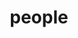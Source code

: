 ---
layout: people
title: people
people:
  - name: Kate Mills
    image: Kate.jpg
    email: klmills@uoregon.edu
    body: Kate (she/her) is the PI of the Developing Brains in Context Lab. She is a first generation student from Louisville KY and received her PhD from University College London in 2015. [CV](/assets/papers/KathrynLMills_CV.pdf)
  - name: Lucy Whitmore
    image: Lucy.png
    email: lwhitmor@uoregon.edu
    body: Lucy Whitmore is the lab manager of the Developing Brains in Context Lab. She recently graduated from UC Berkeley with a degree in Cognitive Science. She is interested in how adolescents create flexible behavioral strategies to navigate the world around them, and how these strategies may be affected by social connections and their environment. [CV](/assets/papers/WhitmoreCVSept2020.pdf)
  - name: Theresa Cheng
    image: Theresa.png
    email: tcheng@uoregon.edu
    body: Theresa Cheng is an *ABD* doctoral student in Developmental Psychology at the University of Oregon. She received her BA in Philosophy and BS in Biology at California State University, Los Angeles, and also holds an EdM in Mind, Brain, and Education from the Harvard Graduate School of Education. She is primarily interested in understanding how adolescence may be a sensitive period of enhanced plasticity for social learning. This question has led her to examine puberty, stress, and different types of peer interactions in relation to the developing brain. A former middle and high school teacher, she is interested in the implications of developmental science in clinical and educational contexts. Outside of the lab, she enjoys the gorgeous greenery of Oregon and dabbles in cooking, language learning, and modern dance.
  - name: Karlena Ochoa
    image: Karlena.png
    email: kochoa@uoregon.edu
    body: Karlena Ochoa is a 4th year PhD student in the developmental psychology program at the University of Oregon. Her research interests broadly focus on children’s social-cognitive development during the preschool years. She is especially interested in children’s moral development. More recently she has examined prosocial behaviors in friendship groups during adolescence. Before coming to University of Oregon, Karlena finished her BA in 2014 and MA at California State University San Marcos. 
  - name: Akhila Nekkanti
    image: Akhila.png
    email: akhilan@uoregon.edu
    body: Akhila Nekkanti came to the Prevention Science doctoral program with a B.S. in Neuroscience and is currently studying under the mentorship of Dr. Elizabeth Skowron in the Family Biobehavioral Health Lab. Her current research examines the impacts of early adversity on children’s executive functioning capacities and resting-state neural activity. Akhila is co-mentored by Dr. Mills on her OSLER TL1 project examining the impacts of an intensive, practice-based intervention (i.e., PCIT) on children’s functional brain organization. Her long-term goal is to delineate the type and extent of environmental enrichment necessary for enhancing lasting change in self-regulatory capacity in children facing early caregiving adversity and trauma.
  - name: Victoria Guazzelli Williamson
    image: Victoria.png
    email: vgw@uoregon.edu
    body: Victoria is a second-year clinical psychology PhD student interested in social cognitive and brain development across adolescence, with an emphasis on how this development impacts mental health (such as internalizing disorders) and physical health (such as obesity). Victoria takes a mixed methods approach to this research blending experimental with longitudinal and observational work and using tools such as task-based fMRI, clinical interviews, and ecological momentary assessment to form a holistic understanding of this development. Victoria’s most recent work focuses on how adolescents’ views of others interact with their understanding of themselves--and how facets of this cross-talk may relate to risk for internalizing disorders. A long-term goal of her research is to develop interventions and influence policies that equitably promote positive development, wellbeing, and health for all adolescents. [CV](/assets/papers/Guazzelli_Williamson_CV.pdf)
  - name: Elizabeth McNeilly
    image: Elizabeth.jpg
    email: emcneill@uoregon.edu
    body: Elizabeth McNeilly is a second-year doctoral student in Clinical Psychology at the University of Oregon, focusing on the intersection of adolescent development and internalizing psychopathology. In collaboration with Dr. Mills and researchers at UCLA and UC Berkeley, Elizabeth is currently investigating the role of neural and behavioral reward processes in the association of early puberty and internalizing symptoms in the ABCD Study. Under the supervision of Dr. Mills and Dr. Nick Allen, Elizabeth is also exploring linguistic features in daily digital social communication and the associations with well-being and internalizing symptoms in adolescent girls. An overarching aim of her work is to explore the social, cognitive, and affective processes that undergo immense development in the brain during adolescence, conferring potential risk for internalizing psychopathology, but also an opportunity for targeted intervention and the improvement of adolescents’ well-being.
  - name: Clare McCann
    image: Clare.png
    email: cmccann2@uoregon.edu
    body: Clare graduated June of 2020 from the University of Oregon with honors in Psychology, minors in Special Education and Women's Gender & Sexuality Studies. Her research interests include (1) understanding the impact of early life stress on mental health, academic performance, and self-perception and (2) identifying the best ways to support academic competence and confidence in children and adolescents who have experienced adversity, and/or have been diagnosed with neurodevelopmental disorders or mental illness. Clare’s pronouns are she/her/hers.
  - name: Jeya Anandakumar
    image: Jeya.jpg
    email: anandakumar.jeya@gmail.com
    body: Jeya Anandakumar is an undergraduate student at Portland State University in Portland, Oregon. Jeya and Kate began working together when Kate was a post-doc at OHSU, while Jeya was still in high school. Jeya is majoring in biology and minoring in chemistry with a focus on neuroscience. Her research interest include developmental neuroscience and neurogenetics. In her free time, she enjoys playing the flute and taking dance classes.
  - name: Aisha Ghorashian
    image: Aisha.jpeg
    email: aghorash@uoregon.edu
    body: Aisha is an undergraduate student studying Psychology and Political Science with a minor in Global Health. She is interested in public health, specifically in the context of child development, women's health, and public policy. In her free time, she loves to read, listen to podcasts, and exercising!
---